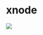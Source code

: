 # xnode
[![](https://jitpack.io/v/wbtcb/xnode-client.svg?label=Release)](https://jitpack.io/#wbtcb/xnode-client)
